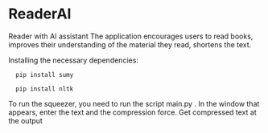 # ReaderAI
Reader with AI assistant
The application encourages users to read books, improves their understanding of the material they read, shortens the text.

Installing the necessary dependencies:
```
  pip install sumy
```
```
  pip install nltk
```
To run the squeezer, you need to run the script main.py . In the window that appears, enter the text and the compression force. Get compressed text at the output
